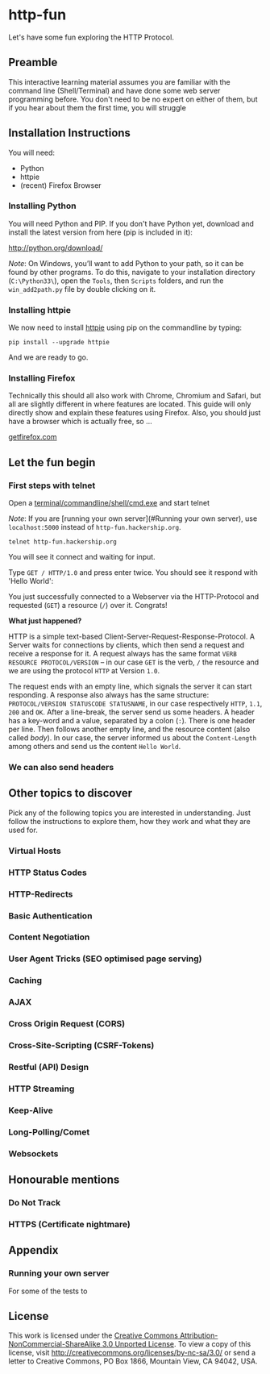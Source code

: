# http-fun

Let's have some fun exploring the HTTP Protocol.

## Preamble

This interactive learning material assumes you are familiar with the command line (Shell/Terminal) and have done some web server programming before. You don't need to be no expert on either of them, but if you hear about them the first time, you will struggle


## Installation Instructions

You will need:

 - Python
 - httpie
 - (recent) Firefox Browser

### Installing Python

You will need Python and PIP. If you don't have Python yet, download and install the latest version from here (pip is included in it):

   http://python.org/download/


*Note*: On Windows, you’ll want to add Python to your path, so it can be found by other programs. To do this, navigate to your installation directory (`C:\Python33\`), open the `Tools`, then `Scripts` folders, and run the `win_add2path.py` file by double clicking on it.


### Installing httpie

We now need to install [httpie](https://pypi.python.org/pypi/httpie/0.9.2) using pip on the commandline by typing:

    pip install --upgrade httpie

And we are ready to go.

### Installing Firefox

Technically this should all also work with Chrome, Chromium and Safari, but all are slightly different in where features are located. This guide will only directly show and explain these features using Firefox. Also, you should just have a browser which is actually free, so ...

   [getfirefox.com](http://www.getfirefox.com)


## Let the fun begin

### First steps with telnet

Open a [terminal/commandline/shell/cmd.exe](http://opentechschool.github.io/python-beginners/en/getting_started.html#opening-a-console-on-mac-os-x) and start telnet

*Note*: If you are [running your own server](#Running your own server), use `localhost:5000` instead of `http-fun.hackership.org`.

    telnet http-fun.hackership.org

You will see it connect and waiting for input.


Type `GET / HTTP/1.0` and press enter twice. You should see it respond with 'Hello World':


You just successfully connected to a Webserver via the HTTP-Protocol and requested (`GET`) a resource (`/`) over it. Congrats!


**What just happened?**

HTTP is a simple text-based Client-Server-Request-Response-Protocol. A Server waits for connections by clients, which then send a request and receive a response for it. A request always has the same format `VERB RESOURCE PROTOCOL/VERSION` – in our case `GET` is the verb, `/` the resource and we are using the protocol `HTTP` at Version `1.0`.

The request ends with an empty line, which signals the server it can start responding. A response also always has the same structure: `PROTOCOL/VERSION STATUSCODE STATUSNAME`, in our case respectively `HTTP`, `1.1`, `200` and `OK`. After a line-break, the server send us some headers. A header has a key-word and a value, separated by a colon (`:`). There is one header per line. Then follows another empty line, and the resource content (also called *body*). In our case, the server informed us about the `Content-Length` among others and send us the content `Hello World`.

### We can also send headers






## Other topics to discover

Pick any of the following topics you are interested in understanding. Just follow the instructions to explore them, how they work and what they are used for.

### Virtual Hosts

### HTTP Status Codes

### HTTP-Redirects

### Basic Authentication

### Content Negotiation

### User Agent Tricks (SEO optimised page serving)

### Caching

### AJAX

### Cross Origin Request (CORS)

### Cross-Site-Scripting (CSRF-Tokens)

### Restful (API) Design

### HTTP Streaming

### Keep-Alive

### Long-Polling/Comet

### Websockets


## Honourable mentions

### Do Not Track

### HTTPS (Certificate nightmare)



## Appendix

### Running your own server

For some of the tests to

###

## License

This work is licensed under the [Creative Commons Attribution-NonCommercial-ShareAlike 3.0 Unported License](http://creativecommons.org/licenses/by-nc-sa/3.0/). To view a copy of this license, visit http://creativecommons.org/licenses/by-nc-sa/3.0/ or send a letter to Creative Commons, PO Box 1866, Mountain View, CA 94042, USA.